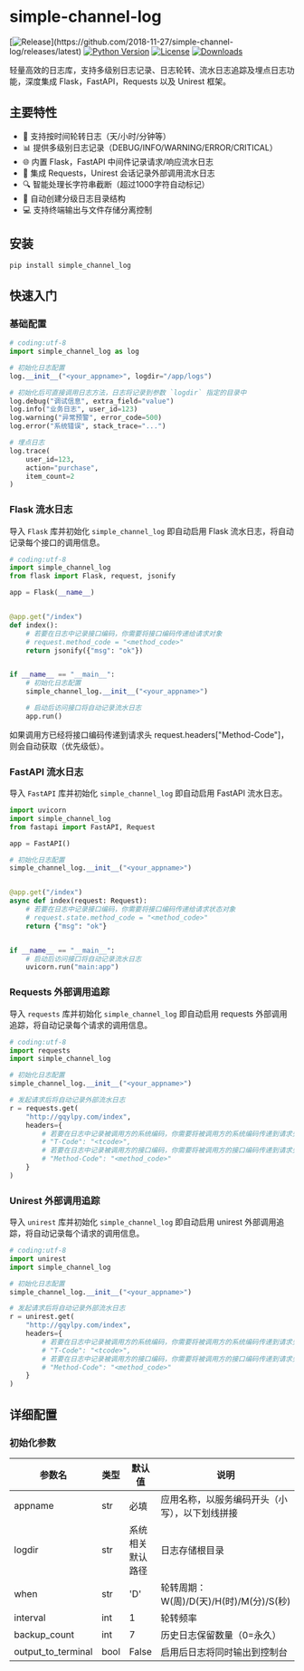 # simple-channel-log

[![Release](https://img.shields.io/github/release/2018-11-27/simple-channel-log.svg?style=flat-square")](https://github.com/2018-11-27/simple-channel-log/releases/latest)
[![Python Version](https://img.shields.io/badge/python-2.7+/3.6+-blue.svg)](https://github.com/2018-11-27/simple-channel-log)
[![License](https://img.shields.io/badge/license-MIT-green.svg)](https://opensource.org/licenses/MIT)
[![Downloads](https://pepy.tech/badge/simple-channel-log)](https://pepy.tech/project/simple-channel-log)

轻量高效的日志库，支持多级别日志记录、日志轮转、流水日志追踪及埋点日志功能，深度集成 Flask，FastAPI，Requests 以及 Unirest 框架。

## 主要特性

- 📅 支持按时间轮转日志（天/小时/分钟等）
- 📊 提供多级别日志记录（DEBUG/INFO/WARNING/ERROR/CRITICAL）
- 🌐 内置 Flask，FastAPI 中间件记录请求/响应流水日志
- 📡 集成 Requests，Unirest 会话记录外部调用流水日志
- 🔍 智能处理长字符串截断（超过1000字符自动标记）
- 📁 自动创建分级日志目录结构
- 💻 支持终端输出与文件存储分离控制

## 安装

```bash
pip install simple_channel_log
```

## 快速入门

### 基础配置

```python
# coding:utf-8
import simple_channel_log as log

# 初始化日志配置
log.__init__("<your_appname>", logdir="/app/logs")

# 初始化后可直接调用日志方法，日志将记录到参数 `logdir` 指定的目录中
log.debug("调试信息", extra_field="value")
log.info("业务日志", user_id=123)
log.warning("异常预警", error_code=500)
log.error("系统错误", stack_trace="...")

# 埋点日志
log.trace(
    user_id=123,
    action="purchase",
    item_count=2
)
```

### Flask 流水日志

导入 `Flask` 库并初始化 `simple_channel_log` 即自动启用 Flask 流水日志，将自动记录每个接口的调用信息。

```python
# coding:utf-8
import simple_channel_log
from flask import Flask, request, jsonify

app = Flask(__name__)


@app.get("/index")
def index():
    # 若要在日志中记录接口编码，你需要将接口编码传递给请求对象
    # request.method_code = "<method_code>"
    return jsonify({"msg": "ok"})


if __name__ == "__main__":
    # 初始化日志配置
    simple_channel_log.__init__("<your_appname>")

    # 启动后访问接口将自动记录流水日志
    app.run()
```

如果调用方已经将接口编码传递到请求头 request.headers["Method-Code"]，则会自动获取（优先级低）。

### FastAPI 流水日志

导入 `FastAPI` 库并初始化 `simple_channel_log` 即自动启用 FastAPI 流水日志。

```python
import uvicorn
import simple_channel_log
from fastapi import FastAPI, Request

app = FastAPI()

# 初始化日志配置
simple_channel_log.__init__("<your_appname>")


@app.get("/index")
async def index(request: Request):
    # 若要在日志中记录接口编码，你需要将接口编码传递给请求状态对象
    # request.state.method_code = "<method_code>"
    return {"msg": "ok"}


if __name__ == "__main__":
    # 启动后访问接口将自动记录流水日志
    uvicorn.run("main:app")
```

### Requests 外部调用追踪

导入 `requests` 库并初始化 `simple_channel_log` 即自动启用 requests 外部调用追踪，将自动记录每个请求的调用信息。

```python
# coding:utf-8
import requests
import simple_channel_log

# 初始化日志配置
simple_channel_log.__init__("<your_appname>")

# 发起请求后将自动记录外部流水日志
r = requests.get(
    "http://gqylpy.com/index",
    headers={
        # 若要在日志中记录被调用方的系统编码，你需要将被调用方的系统编码传递到请求头
        # "T-Code": "<tcode>",
        # 若要在日志中记录被调用方的接口编码，你需要将被调用方的接口编码传递到请求头
        # "Method-Code": "<method_code>"
    }
)
```

### Unirest 外部调用追踪

导入 `unirest` 库并初始化 `simple_channel_log` 即自动启用 unirest 外部调用追踪，将自动记录每个请求的调用信息。

```python
# coding:utf-8
import unirest
import simple_channel_log

# 初始化日志配置
simple_channel_log.__init__("<your_appname>")

# 发起请求后将自动记录外部流水日志
r = unirest.get(
    "http://gqylpy.com/index",
    headers={
        # 若要在日志中记录被调用方的系统编码，你需要将被调用方的系统编码传递到请求头
        # "T-Code": "<tcode>",
        # 若要在日志中记录被调用方的接口编码，你需要将被调用方的接口编码传递到请求头
        # "Method-Code": "<method_code>"
    }
)
```

## 详细配置

### 初始化参数

| 参数名                | 类型   | 默认值      | 说明                            |
|--------------------|------|----------|-------------------------------|
| appname            | str  | 必填       | 应用名称，以服务编码开头（小写），以下划线拼接       |
| logdir             | str  | 系统相关默认路径 | 日志存储根目录                       |
| when               | str  | 'D'      | 轮转周期：W(周)/D(天)/H(时)/M(分)/S(秒) |
| interval           | int  | 1        | 轮转频率                          |
| backup_count       | int  | 7        | 历史日志保留数量（0=永久）                |
| output_to_terminal | bool | False    | 启用后日志将同时输出到控制台                |
